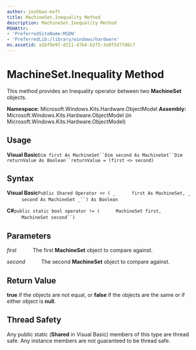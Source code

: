 ```yaml
---
author: joshbax-msft
title: MachineSet.Inequality Method
description: MachineSet.Inequality Method
MSHAttr:
- 'PreferredSiteName:MSDN'
- 'PreferredLib:/library/windows/hardware'
ms.assetid: a1bf9e97-d211-47b4-b2f5-3a9f5d7fd6c7
---
```


# MachineSet.Inequality Method


This method provides an Inequality operator between two **MachineSet** objects.

**Namespace:** Microsoft.Windows.Kits.Hardware.ObjectModel **Assembly:** Microsoft.Windows.Kits.Hardware.ObjectModel (in Microsoft.Windows.Kits.Hardware.ObjectModel)

## Usage


**Visual Basic**`Dim first As MachineSet``Dim second As MachineSet``Dim returnValue As Boolean``returnValue = (first <> second)`

## Syntax


**Visual Basic**`Public Shared Operator <> ( _`           `first As MachineSet, _`           `second As MachineSet _``) As Boolean`

**C#**`public static bool operator != (`           `MachineSet first,`           `MachineSet second``)`

## Parameters


*first*           The first **MachineSet** object to compare against.

*second*           The second **MachineSet** object to compare against.

## Return Value


**true** if the objects are not equal, or **false** if the objects are the same or if either object is **null**.

## Thread Safety


Any public static (**Shared** in Visual Basic) members of this type are thread safe. Any instance members are not guaranteed to be thread safe.

 

 






